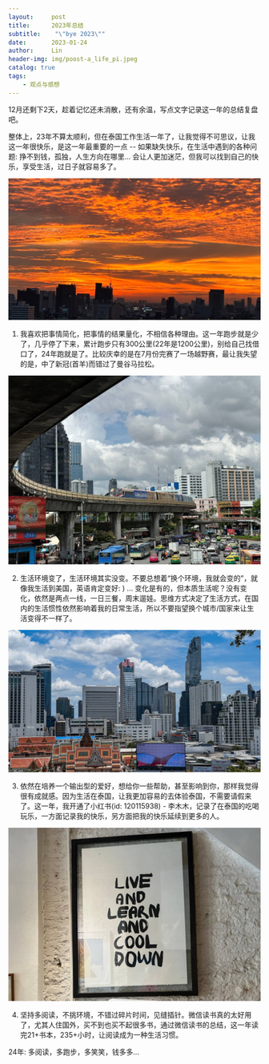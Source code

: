 ```yaml
---
layout:     post
title:      2023年总结
subtitle:    "\"bye 2023\""
date:       2023-01-24
author:     Lin
header-img: img/poost-a_life_pi.jpeg
catalog: true
tags:
    - 观点与感想
---
```


12月还剩下2天，趁着记忆还未消散，还有余温，写点文字记录这一年的总结复盘吧。

整体上，23年不算太顺利，但在泰国工作生活一年了，让我觉得不可思议，让我这一年很快乐，是这一年最重要的一点 -- 如果缺失快乐，在生活中遇到的各种问题: 挣不到钱，孤独，人生方向在哪里... 会让人更加迷茫，但我可以找到自己的快乐，享受生活，过日子就容易多了。

![xiyanng](../img/post/bangkok_belle_d_xiyang.jpg)

1. 我喜欢把事情简化，把事情的结果量化，不相信各种理由。这一年跑步就是少了，几乎停了下来，累计跑步只有300公里(22年是1200公里)，别给自己找借口了，24年跑就是了。比较庆幸的是在7月份完赛了一场越野赛，最让我失望的是，中了新冠(首羊)而错过了曼谷马拉松。

![jinnianbei](../img/post/bangkok_jinianbei.jpg)

2. 生活环境变了，生活环境其实没变。不要总想着“换个环境，我就会变的”，就像我生活到美国，英语肯定变好: ) ... 变化是有的，但本质生活呢？没有变化，依然是两点一线，一日三餐，周末遛娃。思维方式决定了生活方式，在国内的生活惯性依然影响着我的日常生活，所以不要指望换个城市/国家来让生活变得不一样了。

![shuzi dashu](../img/post/bangkok_sanyan_shuzi.jpg)

3. 依然在培养一个输出型的爱好，想给你一些帮助，甚至影响到你，那样我觉得很有成就感。因为生活在泰国，让我更加容易的去体验泰国，不需要请假来了。这一年，我开通了小红书(id: 120115938) - 李木木，记录了在泰国的吃喝玩乐，一方面记录我的快乐，另方面把我的快乐延续到更多的人。

![coffee](../img/post/bangkok_coffee.jpg)

4. 坚持多阅读，不挑环境，不错过碎片时间，见缝插针。微信读书真的太好用了，尤其人住国外，买不到也买不起很多书，通过微信读书的总结，这一年读完21+书本，235+小时，让阅读成为一种生活习惯。

24年: 多阅读，多跑步，多笑笑，钱多多...
